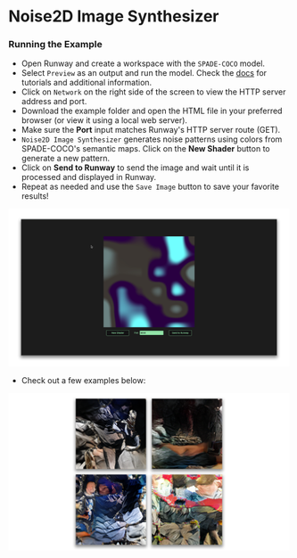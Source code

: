 # Noise2D Image Synthesizer

### Running the Example
* Open Runway and create a workspace with the `SPADE-COCO` model. 
* Select `Preview` as an output and run the model. Check the [docs](https://learn.runwayml.com/#/) for tutorials and additional information.
* Click on `Network` on the right side of the screen to view the HTTP server address and port.
* Download the example folder and open the HTML file in your preferred browser (or view it using a local web server).
* Make sure the **Port** input matches Runway's HTTP server route (GET).
* `Noise2D Image Synthesizer` generates noise patterns using colors from SPADE-COCO's semantic maps. Click on the **New Shader** button to generate a new pattern.
* Click on **Send to Runway** to send the image and wait until it is processed and displayed in Runway.
* Repeat as needed and use the `Save Image` button to save your favorite results!

![Noise2D Preview](images/noise2d_preview.png)

* Check out a few examples below:

![Noise2D Examples](images/noise2d_examples.png)